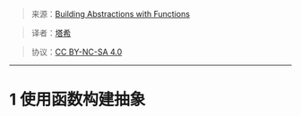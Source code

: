 > 来源：[Building Abstractions with Functions](https://www.comp.nus.edu.sg/~cs1101s/sicp/chapters/1)

> 译者：[塔希](https://iheyunfei.github.io/blog/)

> 协议：[CC BY-NC-SA 4.0](http://creativecommons.org/licenses/by-nc-sa/4.0/)

---

# 1 使用函数构建抽象

